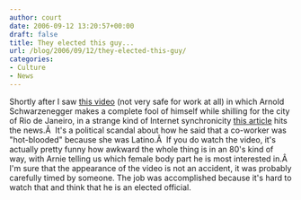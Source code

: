 ```yaml
---
author: court
date: 2006-09-12 13:20:57+00:00
draft: false
title: They elected this guy...
url: /blog/2006/09/12/they-elected-this-guy/
categories:
- Culture
- News
---
```


Shortly after I saw [this video](http://www.devilducky.com/media/38195/) (not very safe for work at all) in which Arnold Schwarzenegger makes a complete fool of himself while shilling for the city of Rio de Janeiro, in a strange kind of Internet synchronicity [this article](http://www.cnn.com/2006/POLITICS/09/08/schwarzenegger.tape.ap/index.html) hits the news.Â  It's a political scandal about how he said that a co-worker was "hot-blooded" because she was Latino.Â  If you do watch the video, it's actually pretty funny how awkward the whole thing is in an 80's kind of way, with Arnie telling us which female body part he is most interested in.Â  I'm sure that the appearance of the video is not an accident, it was probably carefully timed by someone. The job was accomplished because it's hard to watch that and think that he is an elected official.
